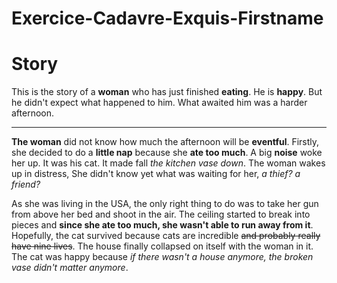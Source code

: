 # Exercice-Cadavre-Exquis-Firstname

# Story

This is the story of a **woman** who has just finished **eating**. He is **happy**. But he didn't expect what happened to him. What awaited him was a harder afternoon.

---

**The woman** did not know how much the afternoon will be **eventful**. Firstly, she decided to do a **little nap** because she **ate too much**. A big **noise** woke her up. It was his cat. It made fall *the kitchen vase down*. The woman wakes up in distress, She didn't know yet what was waiting for her, *a thief? a friend?*

As she was living in the USA, the only right thing to do was to take her gun from above her bed and shoot in the air. The ceiling started to break into pieces and **since she ate too much, she wasn't able to run away from it**. Hopefully, the cat survived because cats are incredible ~~and probably really have nine lives~~. 
The house finally collapsed on itself with the woman in it. The cat was happy because *if there wasn't a house anymore, the broken vase didn't matter anymore*.
